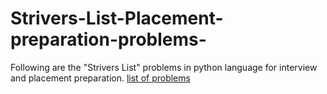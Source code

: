 # Strivers-List-Placement-preparation-problems-
Following are the "Strivers List" problems in python language for interview and placement preparation.
[list of problems](https://takeuforward.org/interviews/strivers-sde-sheet-top-coding-interview-problems/)
